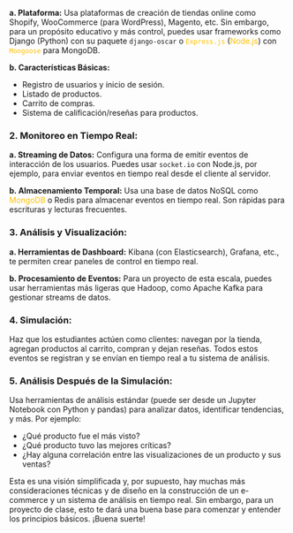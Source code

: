 **a. Plataforma:** 
Usa plataformas de creación de tiendas online como Shopify, WooCommerce (para WordPress), Magento, etc. Sin embargo, para un propósito educativo y más control, puedes usar frameworks como Django (Python) con su paquete `django-oscar` o <font color="#ffc000">`Express.js`</font> (<font color="#ffc000">Node.js</font>) con <font color="#ffc000">`Mongoose`</font> para MongoDB.

**b. Características Básicas:** 
- Registro de usuarios y inicio de sesión.
- Listado de productos.
- Carrito de compras.
- Sistema de calificación/reseñas para productos.
  
### 2. Monitoreo en Tiempo Real:

**a. Streaming de Datos:** 
Configura una forma de emitir eventos de interacción de los usuarios. Puedes usar `socket.io` con Node.js, por ejemplo, para enviar eventos en tiempo real desde el cliente al servidor.

**b. Almacenamiento Temporal:**
Usa una base de datos NoSQL como <font color="#ffc000">MongoDB</font> o Redis para almacenar eventos en tiempo real. Son rápidas para escrituras y lecturas frecuentes.

### 3. Análisis y Visualización:

**a. Herramientas de Dashboard:** 
Kibana (con Elasticsearch), Grafana, etc., te permiten crear paneles de control en tiempo real.

**b. Procesamiento de Eventos:** 
Para un proyecto de esta escala, puedes usar herramientas más ligeras que Hadoop, como Apache Kafka para gestionar streams de datos.

### 4. Simulación:

Haz que los estudiantes actúen como clientes: navegan por la tienda, agregan productos al carrito, compran y dejan reseñas. Todos estos eventos se registran y se envían en tiempo real a tu sistema de análisis.

### 5. Análisis Después de la Simulación:

Usa herramientas de análisis estándar (puede ser desde un Jupyter Notebook con Python y pandas) para analizar datos, identificar tendencias, y más. Por ejemplo:
- ¿Qué producto fue el más visto?
- ¿Qué producto tuvo las mejores críticas?
- ¿Hay alguna correlación entre las visualizaciones de un producto y sus ventas?

Esta es una visión simplificada y, por supuesto, hay muchas más consideraciones técnicas y de diseño en la construcción de un e-commerce y un sistema de análisis en tiempo real. Sin embargo, para un proyecto de clase, esto te dará una buena base para comenzar y entender los principios básicos. ¡Buena suerte!